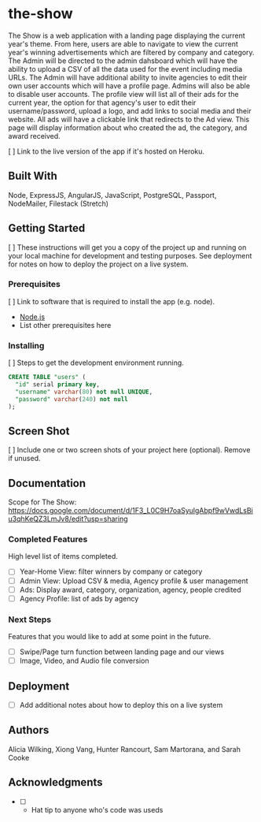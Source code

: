 # the-show

The Show is a web application with a landing page displaying the current year's theme. From here, users are able to navigate to view the current year's winning advertisements which are filtered by company and category.
The Admin will be directed to the admin dahsboard which will have the ability to upload a CSV of all the data used for the event including media URLs. The Admin will have additional ability to invite agencies to edit their own user accounts which will have a profile page. Admins will also be able to disable user accounts. 
The profile view will list all of their ads for the current year, the option for that agency's user to edit their username/password, upload a logo, and add links to social media and their website. 
All ads will have a clickable link that redirects to the Ad view. This page will display information about who created the ad, the category, and award received. 

[ ] Link to the live version of the app if it's hosted on Heroku.

## Built With
 
Node, ExpressJS, AngularJS, JavaScript, PostgreSQL, Passport, NodeMailer, Filestack (Stretch)

## Getting Started
 
[ ] These instructions will get you a copy of the project up and running on your local machine for development and testing purposes. See deployment for notes on how to deploy the project on a live system.
 
### Prerequisites
 
[ ] Link to software that is required to install the app (e.g. node).
 
- [Node.js](https://nodejs.org/en/)
- List other prerequisites here
 
 
### Installing
 
[ ] Steps to get the development environment running.
 
```sql
CREATE TABLE "users" (
  "id" serial primary key,
  "username" varchar(80) not null UNIQUE,
  "password" varchar(240) not null
);
```
 
## Screen Shot
 
[ ] Include one or two screen shots of your project here (optional). Remove if unused.
 
## Documentation
 
Scope for The Show: https://docs.google.com/document/d/1F3_L0C9H7oaSyulgAbpf9wVwdLsBiu3qhKeQZ3LmJv8/edit?usp=sharing
 
### Completed Features
 
High level list of items completed.
 
- [ ] Year-Home View: filter winners by company or category
- [ ] Admin View: Upload CSV & media, Agency profile & user management
- [ ] Ads: Display award, category, organization, agency, people credited
- [ ] Agency Profile: list of ads by agency 
 
### Next Steps
 
Features that you would like to add at some point in the future.
 
- [ ] Swipe/Page turn function between landing page and our views
- [ ] Image, Video, and Audio file conversion 
 
## Deployment
 
- [ ] Add additional notes about how to deploy this on a live system
 
## Authors
 
Alicia Wilking, Xiong Vang, Hunter Rancourt, Sam Martorana, and Sarah Cooke

## Acknowledgments

- [ ] * Hat tip to anyone who's code was useds